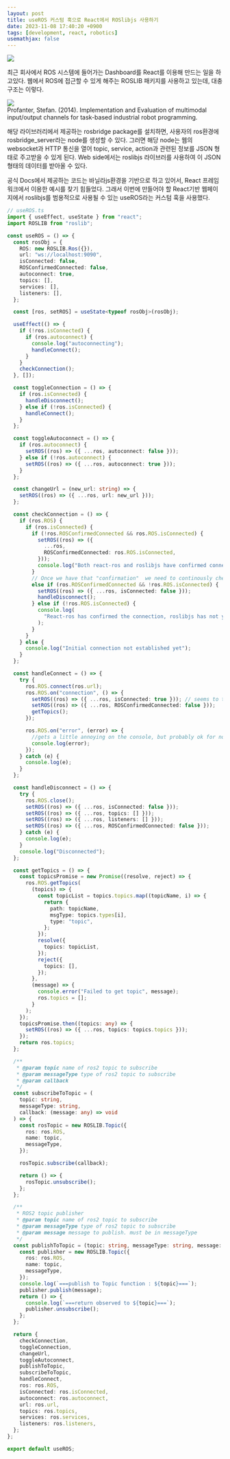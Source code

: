 ```yaml
---
layout: post
title: useROS 커스텀 훅으로 React에서 ROSlibjs 사용하기
date: 2023-11-08 17:40:20 +0900
tags: [development, react, robotics]
usemathjax: false
---
```


<fig >
<img src="https://images.velog.io/images/qaszx1004/post/378c7512-f24e-4fb5-965d-6bf377acb608/ROS.jpg">
</fig>

최근 회사에서 ROS 시스템에 들어가는 Dashboard를 React를 이용해 만드는 일을 하고있다. 웹에서 ROS에 접근할 수 있게 해주는 ROSLIB 패키지를 사용하고 있는데, 대충 구조는 이렇다.

<fig>
<img src="https://www.researchgate.net/publication/271510079/figure/fig8/AS:614393071017997@1523494131460/Dataaow-between-the-Browser-and-the-Web-Server-The-Browser-requests-the-webpage-from.png">
<figcaption>Profanter, Stefan. (2014). Implementation and Evaluation of multimodal input/output channels for task-based industrial robot programming. </figcaption>
</fig>

해당 라이브러리에서 제공하는 rosbridge package를 설치하면, 사용자의 ros환경에 rosbridge_server라는 node를 생성할 수 있다. 그러면 해당 node는 웹의 websocket과 HTTP 통신을 열어 topic, service, action과 관련된 정보를 JSON 형태로 주고받을 수 있게 된다. Web side에서는 roslibjs 라이브러를 사용하여 이 JSON형태의 데이터를 받아올 수 있다.

공식 Docs에서 제공하는 코드는 바닐라js환경을 기반으로 하고 있어서, React 프레임워크에서 이용한 예시를 찾기 힘들었다. 그래서 이번에 만들어야 할 React기반 웹페이지에서 roslibjs를 범용적으로 사용될 수 있는 useROS라는 커스텀 훅을 사용했다.

```ts
// useROS.ts
import { useEffect, useState } from "react";
import ROSLIB from "roslib";

const useROS = () => {
  const rosObj = {
    ROS: new ROSLIB.Ros({}),
    url: "ws://localhost:9090",
    isConnected: false,
    ROSConfirmedConnected: false,
    autoconnect: true,
    topics: [],
    services: [],
    listeners: [],
  };

  const [ros, setROS] = useState<typeof rosObj>(rosObj);

  useEffect(() => {
    if (!ros.isConnected) {
      if (ros.autoconnect) {
        console.log("autoconnecting");
        handleConnect();
      }
    }
    checkConnection();
  }, []);

  const toggleConnection = () => {
    if (ros.isConnected) {
      handleDisconnect();
    } else if (!ros.isConnected) {
      handleConnect();
    }
  };

  const toggleAutoconnect = () => {
    if (ros.autoconnect) {
      setROS((ros) => ({ ...ros, autoconnect: false }));
    } else if (!ros.autoconnect) {
      setROS((ros) => ({ ...ros, autoconnect: true }));
    }
  };

  const changeUrl = (new_url: string) => {
    setROS((ros) => ({ ...ros, url: new_url }));
  };

  const checkConnection = () => {
    if (ros.ROS) {
      if (ros.isConnected) {
        if (!ros.ROSConfirmedConnected && ros.ROS.isConnected) {
          setROS((ros) => ({
            ...ros,
            ROSConfirmedConnected: ros.ROS.isConnected,
          }));
          console.log("Both react-ros and roslibjs have confirmed connection.");
        }
        // Once we have that "confirmation"  we need to continously check for good connection
        else if (ros.ROSConfirmedConnected && !ros.ROS.isConnected) {
          setROS((ros) => ({ ...ros, isConnected: false }));
          handleDisconnect();
        } else if (!ros.ROS.isConnected) {
          console.log(
            "React-ros has confirmed the connection, roslibjs has not yet."
          );
        }
      }
    } else {
      console.log("Initial connection not established yet");
    }
  };

  const handleConnect = () => {
    try {
      ros.ROS.connect(ros.url);
      ros.ROS.on("connection", () => {
        setROS((ros) => ({ ...ros, isConnected: true })); // seems to take awhile for the roslibjs library to report connected
        setROS((ros) => ({ ...ros, ROSConfirmedConnected: false }));
        getTopics();
      });

      ros.ROS.on("error", (error) => {
        //gets a little annoying on the console, but probably ok for now
        console.log(error);
      });
    } catch (e) {
      console.log(e);
    }
  };

  const handleDisconnect = () => {
    try {
      ros.ROS.close();
      setROS((ros) => ({ ...ros, isConnected: false }));
      setROS((ros) => ({ ...ros, topics: [] }));
      setROS((ros) => ({ ...ros, listeners: [] }));
      setROS((ros) => ({ ...ros, ROSConfirmedConnected: false }));
    } catch (e) {
      console.log(e);
    }
    console.log("Disconnected");
  };

  const getTopics = () => {
    const topicsPromise = new Promise((resolve, reject) => {
      ros.ROS.getTopics(
        (topics) => {
          const topicList = topics.topics.map((topicName, i) => {
            return {
              path: topicName,
              msgType: topics.types[i],
              type: "topic",
            };
          });
          resolve({
            topics: topicList,
          });
          reject({
            topics: [],
          });
        },
        (message) => {
          console.error("Failed to get topic", message);
          ros.topics = [];
        }
      );
    });
    topicsPromise.then((topics: any) => {
      setROS((ros) => ({ ...ros, topics: topics.topics }));
    });
    return ros.topics;
  };

  /**
   * @param topic name of ros2 topic to subscribe
   * @param messageType type of ros2 topic to subscribe
   * @param callback
   */
  const subscribeToTopic = (
    topic: string,
    messageType: string,
    callback: (message: any) => void
  ) => {
    const rosTopic = new ROSLIB.Topic({
      ros: ros.ROS,
      name: topic,
      messageType,
    });

    rosTopic.subscribe(callback);

    return () => {
      rosTopic.unsubscribe();
    };
  };

  /**
   * ROS2 topic publisher
   * @param topic name of ros2 topic to subscribe
   * @param messageType type of ros2 topic to subscribe
   * @param message message to publish. must be in messageType
   */
  const publishToTopic = (topic: string, messageType: string, message: any) => {
    const publisher = new ROSLIB.Topic({
      ros: ros.ROS,
      name: topic,
      messageType,
    });
    console.log(`===publish to Topic function : ${topic}===`);
    publisher.publish(message);
    return () => {
      console.log(`===return observed to ${topic}===`);
      publisher.unsubscribe();
    };
  };

  return {
    checkConnection,
    toggleConnection,
    changeUrl,
    toggleAutoconnect,
    publishToTopic,
    subscribeToTopic,
    handleConnect,
    ros: ros.ROS,
    isConnected: ros.isConnected,
    autoconnect: ros.autoconnect,
    url: ros.url,
    topics: ros.topics,
    services: ros.services,
    listeners: ros.listeners,
  };
};

export default useROS;
```
